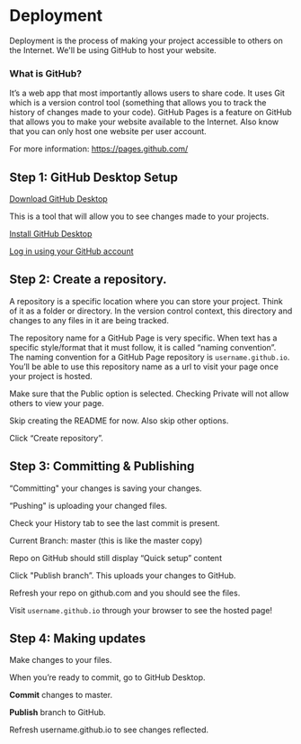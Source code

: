 # Deployment

Deployment is the process of making your project accessible to others on the Internet. We'll be using GitHub to host your website.

### What is GitHub? 
It’s a web app that most importantly allows users to share code. It uses Git which is a version control tool (something that allows you to track the history of changes made to your code). GitHub Pages is a feature on GitHub that allows you to make your website available to the Internet. Also know that you can only host one website per user account. 

For more information: https://pages.github.com/

## Step 1: GitHub Desktop Setup
[Download GitHub Desktop](https://desktop.github.com/)

This is a tool that will allow you to see changes made to your projects.

[Install GitHub Desktop](https://docs.github.com/en/free-pro-team@latest/desktop/installing-and-configuring-github-desktop/installing-github-desktop)

[Log in using your GitHub account](https://docs.github.com/en/free-pro-team@latest/desktop/installing-and-configuring-github-desktop/authenticating-to-github)


## Step 2: Create a repository. 
A repository is a specific location where you can store your project. Think of it as a folder or directory. In the version control context, this directory and changes to any files in it are being tracked.

The repository name for a GitHub Page is very specific. When text has a specific style/format that it must follow, it is called “naming convention”. The naming convention for a GitHub Page repository is `username.github.io`. You’ll be able to use this repository name as a url to visit your page once your project is hosted.

Make sure that the Public option is selected. 
Checking Private will not allow others to view your page.

Skip creating the README for now. 
Also skip other options.

Click “Create repository”.


## Step 3: Committing & Publishing
“Committing" your changes is saving your changes. 

“Pushing" is uploading your changed files. 

Check your History tab to see the last commit is present.

Current Branch: master (this is like the master copy)

Repo on GitHub should still display “Quick setup” content

Click "Publish branch”. This uploads your changes to GitHub.

Refresh your repo on github.com and you should see the files.

Visit `username.github.io` through your browser to see the hosted page!


## Step 4: Making updates
Make changes to your files.

When you’re ready to commit, go to GitHub Desktop.

**Commit** changes to master.

**Publish** branch to GitHub.

Refresh username.github.io to see changes reflected.

